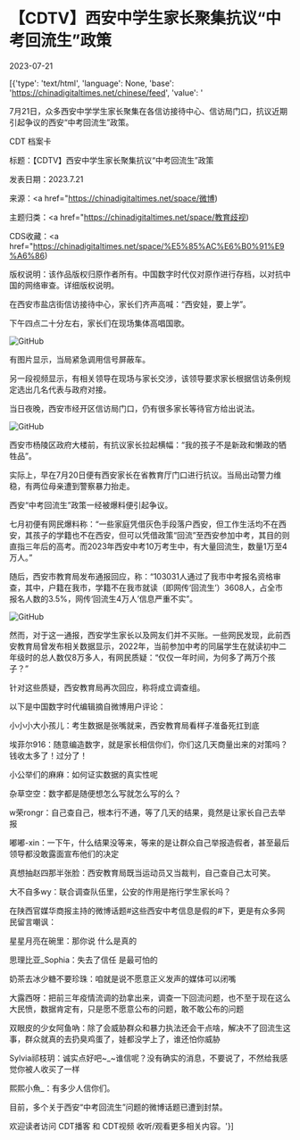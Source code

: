 # 【CDTV】西安中学生家长聚集抗议“中考回流生”政策

2023-07-21

[{'type': 'text/html', 'language': None, 'base': 'https://chinadigitaltimes.net/chinese/feed', 'value': '

7月21日，众多西安中学学生家长聚集在各信访接待中心、信访局门口，抗议近期引起争议的西安“中考回流生”政策。



CDT 档案卡

标题：【CDTV】西安中学生家长聚集抗议“中考回流生”政策

发表日期：2023.7.21

来源：<a href="https://chinadigitaltimes.net/space/微博)

主题归类：<a href="https://chinadigitaltimes.net/space/教育歧视)

CDS收藏：<a href="https://chinadigitaltimes.net/space/%E5%85%AC%E6%B0%91%E9%A6%86)

版权说明：该作品版权归原作者所有。中国数字时代仅对原作进行存档，以对抗中国的网络审查。详细版权说明。





在西安市盐店街信访接待中心，家长们齐声高喊：“西安娃，要上学”。

下午四点二十分左右，家长们在现场集体高唱国歌。

![GitHub](https://chinadigitaltimes.net/chinese/files/2023/07/F1jcQxNXsAEwzmY.jpeg)

有图片显示，当局紧急调用信号屏蔽车。

另一段视频显示，有相关领导在现场与家长交涉，该领导要求家长根据信访条例规定选出几名代表与政府对接。

当日夜晚，西安市经开区信访局门口，仍有很多家长等待官方给出说法。

![GitHub](https://chinadigitaltimes.net/chinese/files/2023/07/杨凌.png)

西安市杨陵区政府大楼前，有抗议家长拉起横幅：“我的孩子不是新政和懒政的牺牲品”。

实际上，早在7月20日便有西安家长在省教育厅门口进行抗议。当局出动警力维稳，有两位母亲遭到警察暴力抬走。

西安“中考回流生”政策一经被爆料便引起争议。

七月初便有网民爆料称：“一些家庭凭借灰色手段落户西安，但工作生活均不在西安，其孩子的学籍也不在西安，但可以凭借政策“回流”至西安参加中考，其目的则直指三年后的高考。而2023年西安中考10万考生中，有大量回流生，数量1万至4万人。”

随后，西安市教育局发布通报回应，称：“103031人通过了我市中考报名资格审查，其中，户籍在我市，学籍不在我市就读（即网传‘回流生’）3608人，占全市报名人数的3.5%，网传‘回流生4万人’信息严重不实”。

![GitHub](https://chinadigitaltimes.net/chinese/files/2023/07/007IClG0ly1hg4u5bi4wtj313r0rpq79.jpg)

然而，对于这一通报，西安学生家长以及网友们并不买账。一些网民发现，此前西安教育局曾发布相关数据显示，2022年，当前参加中考的同届学生在就读初中二年级时的总人数仅8万多人，有网民质疑：“仅仅一年时间，为何多了两万个孩子？”

针对这些质疑，西安教育局再次回应，称将成立调查组。

以下是中国数字时代编辑摘自微博用户评论：



小小小大小孩儿：考生数据是张嘴就来，西安教育局看样子准备死扛到底

埃菲尔916：随意编造数字，就是家长相信你们，你们这几天商量出来的对策吗？钱收太多了！过分了！

小公举们的麻麻：如何证实数据的真实性呢

杂草空空：数字都是随便想怎么写就怎么写的么？

w荣rongr：自己查自己，根本行不通，等了几天的结果，竟然是让家长自己去举报

嘟嘟-xin：一下午，什么结果没等来，等来的是让群众自己举报造假者，甚至最后领导都没敢露面宣布他们的决定

真想抽赵四那半张脸：西安教育局既当运动员又当裁判，自己查自己太可笑。

大不自多wy：联合调查队伍里，公安的作用是拖行学生家长吗？



在陕西官媒华商报主持的微博话题#这些西安中考信息是假的#下，更是有众多网民留言嘲讽：



星星月亮在碗里：那你说 什么是真的

思理比亚_Sophia：失去了信任 是最可怕的

奶茶去冰少糖不要珍珠：咱就是说不愿意正义发声的媒体可以闭嘴

大露西呀：把前三年疫情流调的劲拿出来，调查一下回流问题，也不至于现在这么大民愤，数据肯定有，只是愿不愿意公布的问题，敢不敢公布的问题

双眼皮的少女阿鱼吶：除了会威胁群众和暴力执法还会干点啥，解决不了回流生这事，群众就真的去扔臭鸡蛋了，娃都没学上了，谁还怕你威胁

Sylvia祁枝玥：诚实点好吧~_~谁信呢？没有确实的消息，不要说了，不然给我感觉你被人收买了一样

熙熙小魚_：有多少人信你们。



目前，多个关于西安“中考回流生”问题的微博话题已遭到封禁。

欢迎读者访问 CDT播客 和 CDT视频 收听/观看更多相关内容。'}]